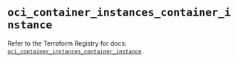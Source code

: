 # `oci_container_instances_container_instance`

Refer to the Terraform Registry for docs: [`oci_container_instances_container_instance`](https://registry.terraform.io/providers/hashicorp/oci/7.19.0/docs/resources/container_instances_container_instance).
